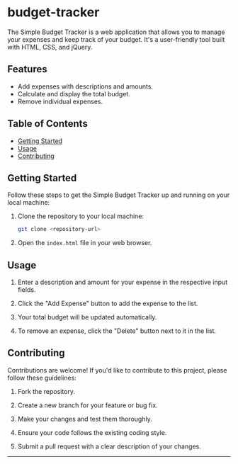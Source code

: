 # budget-tracker

The Simple Budget Tracker is a web application that allows you to manage your expenses and keep track of your budget. It's a user-friendly tool built with HTML, CSS, and jQuery.

## Features

- Add expenses with descriptions and amounts.
- Calculate and display the total budget.
- Remove individual expenses.

## Table of Contents

- [Getting Started](#getting-started)
- [Usage](#usage)
- [Contributing](#contributing)

## Getting Started

Follow these steps to get the Simple Budget Tracker up and running on your local machine:

1. Clone the repository to your local machine:

   ```bash
   git clone <repository-url>
   ```

2. Open the `index.html` file in your web browser.

## Usage

1. Enter a description and amount for your expense in the respective input fields.

2. Click the "Add Expense" button to add the expense to the list.

3. Your total budget will be updated automatically.

4. To remove an expense, click the "Delete" button next to it in the list.

## Contributing

Contributions are welcome! If you'd like to contribute to this project, please follow these guidelines:

1. Fork the repository.

2. Create a new branch for your feature or bug fix.

3. Make your changes and test them thoroughly.

4. Ensure your code follows the existing coding style.

5. Submit a pull request with a clear description of your changes.



---

